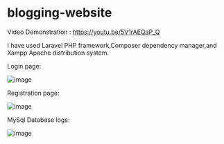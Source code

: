 # blogging-website


Video Demonstration : https://youtu.be/5V1rAEQaP_Q 

I have used Laravel PHP framework,Composer dependency manager,and Xampp Apache distribution system.


Login page:


![image](https://github.com/sidd2423/blogging-website/assets/112332747/aec8cabd-7cf8-443c-aa91-e544c4d9ca01)

Registration page:


![image](https://github.com/sidd2423/blogging-website/assets/112332747/1a16c17b-df63-4702-b070-be17d4f4afc3)

MySql Database logs:


![image](https://github.com/sidd2423/blogging-website/assets/112332747/00b6f5c5-415a-4a9e-8237-cdf0207e235c)
